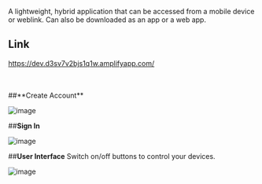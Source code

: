 A lightweight, hybrid application that can be accessed from a mobile device or weblink. Can also be downloaded as an app or a web app.

## **Link** 
https://dev.d3sv7v2bjs1q1w.amplifyapp.com/

<br>
<br>
##**Create Account**

![image](https://github.com/fatimabutt1899/has-amplify-react-app-2/assets/66645119/86cb22aa-df17-4cdb-bb1f-446a661c82af)


##**Sign In**

![image](https://github.com/fatimabutt1899/has-amplify-react-app-2/assets/66645119/c4e6b6f4-2c03-41b1-91d4-b88f37415e5f)


##**User Interface**
Switch on/off buttons to control your devices.

![image](https://github.com/fatimabutt1899/has-amplify-react-app-2/assets/66645119/64d8c059-351e-4e76-96bd-84962f58a375)





